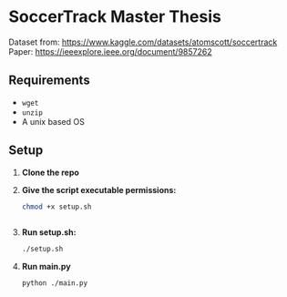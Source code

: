 # SoccerTrack Master Thesis

Dataset from: https://www.kaggle.com/datasets/atomscott/soccertrack
Paper: https://ieeexplore.ieee.org/document/9857262
## Requirements

- `wget`
- `unzip`
- A unix based OS

## Setup

1. **Clone the repo**

2. **Give the script executable permissions:**

    ```bash
    chmod +x setup.sh
  
3. **Run setup.sh:**
    
    ```bash
    ./setup.sh

4. **Run main.py**

    ```bash
    python ./main.py